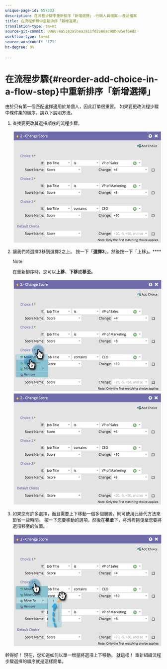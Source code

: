 ```yaml
---
unique-page-id: 557333
description: 在流程步驟中重新排序「新增選擇」-行銷人員檔案——產品檔案
title: 在流程步驟中重新排序「新增選擇」
translation-type: tm+mt
source-git-commit: 00887ea53e395bea3a11fd28e0ac98b085ef6ed8
workflow-type: tm+mt
source-wordcount: '171'
ht-degree: 0%

---
```



# 在流程步驟{#reorder-add-choice-in-a-flow-step}中重新排序「新增選擇」

由於只有第一個匹配選擇適用於某個人，因此訂單很重要。 如果要更改流程步驟中條件集的順序，請以下說明方法。

1. 查找要更改其選擇順序的流程步驟。

   ![](assets/one.png)

1. 讓我們將選擇3移到選擇2之上。 按一下「**選擇3**」，然後按一下「上移」。****

   >[!NOTE]
   >
   >在重新排序時，您可以&#x200B;**上移**、**下移**&#x200B;或&#x200B;**移至**。

   ![](assets/two.png) ![](assets/three.png)

1. 如果您有許多選擇，而且需要上下移動一個多個層級，則可使用此替代方法來節省一些時間。 按一下您要移動的選項，然後在&#x200B;**移至**&#x200B;下，將滑桿拖曳至您要將選項移至的位置。

   ![](assets/four.png)

幹得好！ 現在，您知道如何以單一增量將選項上下移動。 就這樣！ 重新組織流程步驟選擇的順序就是這樣簡單。
